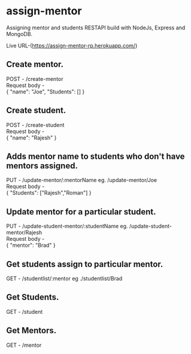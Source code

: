 # assign-mentor
Assigning mentor and students RESTAPI  build with NodeJs, Express and MongoDB. 

Live URL-(https://assign-mentor-rp.herokuapp.com/)

## Create mentor.
POST - /create-mentor <br />
Request body - <br />{
    "name": "Joe",
    "Students": []
}

## Create student.
POST - /create-student <br />
Request body - <br />{
    "name": "Rajesh"
}

## Adds mentor name to students who don't have mentors assigned.
PUT - /update-mentor/:mentorName  eg. /update-mentor/Joe <br />
Request body - <br /> {
    "Students": ["Rajesh","Roman"]
}

##  Update mentor for a particular student.
PUT - /update-student-mentor/:studentName eg. /update-student-mentor/Rajesh <br />
Request body - <br /> {
    "mentor": "Brad"
}

## Get students assign to particular mentor.
GET - /studentlist/:mentor  eg ./studentlist/Brad <br />

## Get Students.
GET - /student

## Get Mentors.
GET - /mentor

